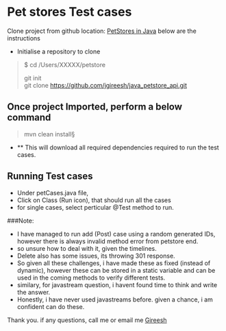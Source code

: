 # Pet stores Test cases

Clone project from github location: [PetStores in Java](https://github.com/jgireesh/java_petstore_api.git/) below are the instructions

- Initialise a repository to clone
>$ cd /Users/XXXXX/petstore
> 
>git init  
> git clone https://github.com/jgireesh/java_petstore_api.git

## Once project Imported, perform a below command
>mvn clean install§

- ** This will download all required dependencies required to run the test cases.

## Running Test cases

- Under petCases.java file,
- Click on Class (Run icon), that should run all the cases
- for single cases, select perticular @Test method to run.

###Note:
- I have managed to run add (Post) case using a random generated IDs, however there is always invalid method error from petstore end.
- so unsure how to deal with it, given the timelines.
- Delete also has some issues, its throwing 301 response.
- So given all these challenges, i have made these as fixed (instead of dynamic), however these can be stored in a static variable and can be used in the coming methods to verify different tests.
- similary, for javastream question, i havent found time to think and write the answer.
- Honestly, i have never used javastreams before. given a chance, i am confident can do these.

Thank you.
if any questions, call me or email me [Gireesh](mailto:j.gireesh@outlook.com)
